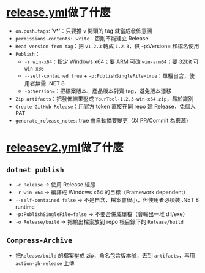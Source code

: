 # [release.yml](./release-example.yml)做了什麼
- ``on.push.tags``: 'v*'：只要推 ``v`` 開頭的 tag 就當成發佈意圖
- ``permissions.contents: write``：否則不能建立 Release
- ``Read version from tag``：把 ``v1.2.3`` 轉成 ``1.2.3``，供 -p:Version= 和檔名使用
- ``Publish``：
    - ``-r win-x64``：指定 Windows x64；要 ARM 可改 ``win-arm64``；要 32bit 可 ``win-x86``
    - ``--self-contained true`` + ``-p:PublishSingleFile=true``：單檔自含，使用者無需 .NET 8
    - ``-p:Version=``：把檔案版本、產品版本對齊 tag，避免版本漂移
- ``Zip artifacts``：把發佈結果壓成 ``YourTool-1.2.3-win-x64.zip``，易於識別
- ``Create GitHub Release``：用官方 token 直接在同 repo 建 Release，免個人 PAT
- ``generate_release_notes``: true 會自動摘要變更（以 PR/Commit 為來源）

# [releasev2.yml](../.github/workflows/release.yml)做了什麼
## ``dotnet publish``
- ``-c Release`` → 使用 Release 組態
- ``-r win-x64`` → 編譯成 Windows x64 的目標（Framework dependent）
- ``--self-contained false`` → 不是自含，檔案會很小，但使用者必須裝 .NET 8 runtime
- ``-p:PublishSingleFile=false`` → 不要合併成單檔（會輸出一堆 dll/exe）
- ``-o Release/build`` → 把輸出檔案放到 repo 根目錄下的 ``Release/build``
## ``Compress-Archive``
- 把``Release/build`` 的檔案壓成 zip，命名包含版本號，丟到 ``artifacts``，再用 ``action-gh-release`` 上傳